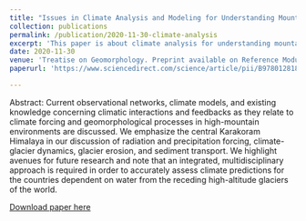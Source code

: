 ```yaml
---
title: "Issues in Climate Analysis and Modeling for Understanding Mountain Erosion Dynamics"
collection: publications
permalink: /publication/2020-11-30-climate-analysis 
excerpt: 'This paper is about climate analysis for understanding mountains and glaciers.'
date: 2020-11-30
venue: 'Treatise on Geomorphology. Preprint available on Reference Module in Earth Systems and Environmental Sciences,   Bush, A., Bishop, M. P., Huo, D., Chi, Z., & Tiwari, U.'
paperurl: 'https://www.sciencedirect.com/science/article/pii/B9780128182345000225?via%3Dihub'

---
```

Abstract: Current observational networks, climate models, and existing knowledge concerning climatic interactions and feedbacks as they relate to climate forcing and geomorphological processes in high-mountain environments are discussed. We emphasize the central Karakoram Himalaya in our discussion of radiation and precipitation forcing, climate-glacier dynamics, glacier erosion, and sediment transport. We highlight avenues for future research and note that an integrated, multidisciplinary approach is required in order to accurately assess climate predictions for the countries dependent on water from the receding high-altitude glaciers of the world.

[Download paper here](https://www.sciencedirect.com/science/article/pii/B9780128182345000225?via%3Dihub)
